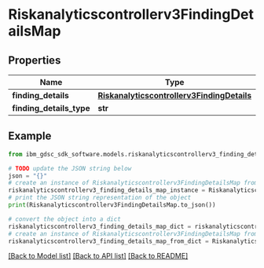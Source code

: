 # Riskanalyticscontrollerv3FindingDetailsMap


## Properties

Name | Type | Description | Notes
------------ | ------------- | ------------- | -------------
**finding_details** | [**Riskanalyticscontrollerv3FindingDetails**](Riskanalyticscontrollerv3FindingDetails.md) |  | [optional] 
**finding_details_type** | **str** |  | [optional] 

## Example

```python
from ibm_gdsc_sdk_software.models.riskanalyticscontrollerv3_finding_details_map import Riskanalyticscontrollerv3FindingDetailsMap

# TODO update the JSON string below
json = "{}"
# create an instance of Riskanalyticscontrollerv3FindingDetailsMap from a JSON string
riskanalyticscontrollerv3_finding_details_map_instance = Riskanalyticscontrollerv3FindingDetailsMap.from_json(json)
# print the JSON string representation of the object
print(Riskanalyticscontrollerv3FindingDetailsMap.to_json())

# convert the object into a dict
riskanalyticscontrollerv3_finding_details_map_dict = riskanalyticscontrollerv3_finding_details_map_instance.to_dict()
# create an instance of Riskanalyticscontrollerv3FindingDetailsMap from a dict
riskanalyticscontrollerv3_finding_details_map_from_dict = Riskanalyticscontrollerv3FindingDetailsMap.from_dict(riskanalyticscontrollerv3_finding_details_map_dict)
```
[[Back to Model list]](../README.md#documentation-for-models) [[Back to API list]](../README.md#documentation-for-api-endpoints) [[Back to README]](../README.md)



